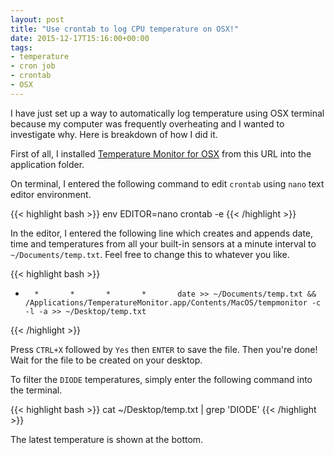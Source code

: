 ```yaml
---
layout: post
title: "Use crontab to log CPU temperature on OSX!"
date: 2015-12-17T15:16:00+00:00
tags:
- temperature
- cron job
- crontab
- OSX
---
```


I have just set up a way to automatically log temperature using OSX terminal because my computer was frequently overheating and I wanted to investigate why. Here is breakdown of how I did it.

First of all, I installed [Temperature Monitor for OSX][temp-monitor] from this URL into the application folder.

On terminal, I entered the following command to edit `crontab` using `nano` text editor environment.

{{< highlight bash >}}
env EDITOR=nano crontab -e
{{< /highlight >}}

In the editor, I entered the following line which creates and appends date, time and  temperatures from all your built-in sensors at a minute interval to `~/Documents/temp.txt`. Feel free to change this to whatever you like.

{{< highlight bash >}}
*       *       *       *       *       date >> ~/Documents/temp.txt && /Applications/TemperatureMonitor.app/Contents/MacOS/tempmonitor -c -l -a >> ~/Desktop/temp.txt
{{< /highlight >}}

Press `CTRL+X` followed by `Yes` then `ENTER` to save the file. Then you're done! Wait for the file to be created on your desktop.

To filter the `DIODE` temperatures, simply enter the following command into the terminal.

{{< highlight bash >}}
cat ~/Desktop/temp.txt | grep 'DIODE'
{{< /highlight >}}

The latest temperature is shown at the bottom.

[temp-monitor]:http://www.bresink.eu/Downloads/TemperatureMonitor.dmg
